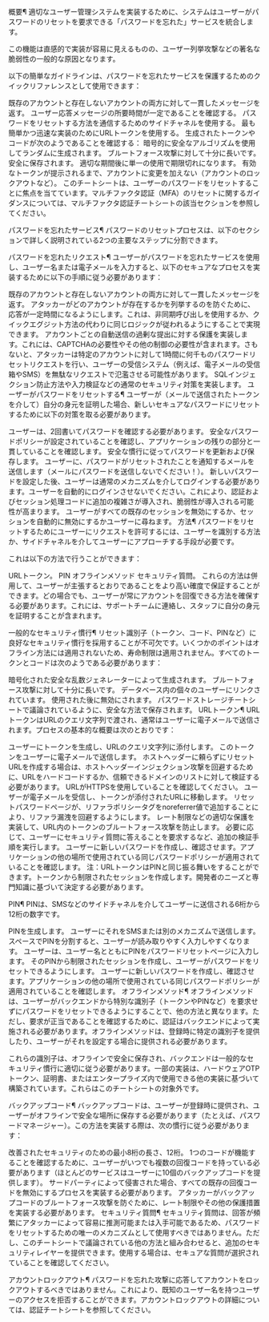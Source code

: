 概要¶
適切なユーザー管理システムを実装するために、システムはユーザーがパスワードのリセットを要求できる「パスワードを忘れた」サービスを統合します。

この機能は直感的で実装が容易に見えるものの、ユーザー列挙攻撃などの著名な脆弱性の一般的な原因となります。

以下の簡単なガイドラインは、パスワードを忘れたサービスを保護するためのクイックリファレンスとして使用できます：

既存のアカウントと存在しないアカウントの両方に対して一貫したメッセージを返す。
ユーザー応答メッセージの所要時間が一定であることを確認する。
パスワードをリセットする方法を通信するためのサイドチャネルを使用する。
最も簡単かつ迅速な実装のためにURLトークンを使用する。
生成されたトークンやコードが次のようであることを確認する：
暗号的に安全なアルゴリズムを使用してランダムに生成されます。
ブルートフォース攻撃に対して十分に長いです。
安全に保存されます。
適切な期間後に単一の使用で期限切れになります。
有効なトークンが提示されるまで、アカウントに変更を加えない（アカウントのロックアウトなど）。
このチートシートは、ユーザーのパスワードをリセットすることに焦点を当てています。マルチファクタ認証（MFA）のリセットに関するガイダンスについては、マルチファクタ認証チートシートの該当セクションを参照してください。

パスワードを忘れたサービス¶
パスワードのリセットプロセスは、以下のセクションで詳しく説明されている2つの主要なステップに分割できます。

パスワードを忘れたリクエスト¶
ユーザーがパスワードを忘れたサービスを使用し、ユーザー名または電子メールを入力すると、以下のセキュアなプロセスを実装するために以下の手順に従う必要があります：

既存のアカウントと存在しないアカウントの両方に対して一貫したメッセージを返す。
アタッカーがどのアカウントが存在するかを列挙するのを防ぐために、応答が一定時間になるようにします。これは、非同期呼び出しを使用するか、クイックエグジット方法の代わりに同じロジックが従われるようにすることで実現できます。
アカウントごとの自動送信の過剰な提出に対する保護を実装します。これには、CAPTCHAの必要性やその他の制御の必要性が含まれます。さもないと、アタッカーは特定のアカウントに対して1時間に何千ものパスワードリセットリクエストを行い、ユーザーの受信システム（例えば、電子メールの受信箱やSMS）を無駄なリクエストで氾濫させる可能性があります。
SQLインジェクション防止方法や入力検証などの通常のセキュリティ対策を実装します。
ユーザーがパスワードをリセットする¶
ユーザーが（メールで送信されたトークンを介して）自分の身元を証明した場合、新しいセキュアなパスワードにリセットするために以下の対策を取る必要があります。

ユーザーは、2回書いてパスワードを確認する必要があります。
安全なパスワードポリシーが設定されていることを確認し、アプリケーションの残りの部分と一貫していることを確認します。
安全な慣行に従ってパスワードを更新および保存します。
ユーザーに、パスワードがリセットされたことを通知するメールを送信します（メールにパスワードを送信しないでください！）。
新しいパスワードを設定した後、ユーザーは通常のメカニズムを介してログインする必要があります。ユーザーを自動的にログインさせないでください。これにより、認証およびセッション処理コードに追加の複雑さが導入され、脆弱性が導入される可能性が高まります。
ユーザーがすべての既存のセッションを無効にするか、セッションを自動的に無効にするかユーザーに尋ねます。
方法¶
パスワードをリセットするためにユーザーにリクエストを許可するには、ユーザーを識別する方法か、サイドチャネルを介してユーザーにアプローチする手段が必要です。

これは以下の方法で行うことができます：

URLトークン。
PIN
オフラインメソッド
セキュリティ質問。
これらの方法は併用して、ユーザーが主張するとおりであることをより高い確度で保証することができます。どの場合でも、ユーザーが常にアカウントを回復できる方法を確保する必要があります。これには、サポートチームに連絡し、スタッフに自分の身元を証明することが含まれます。

一般的なセキュリティ慣行¶
リセット識別子（トークン、コード、PINなど）に良好なセキュリティ慣行を採用することが不可欠です。いくつかのポイントはオフライン方法には適用されないため、寿命制限は適用されません。すべてのトークンとコードは次のようである必要があります：

暗号化された安全な乱数ジェネレーターによって生成されます。
ブルートフォース攻撃に対して十分に長いです。
データベース内の個々のユーザーにリンクされています。
使用された後に無効にされます。
パスワードストレージチートシートで議論されているように、安全な方法で保存されます。
URLトークン¶
URLトークンはURLのクエリ文字列で渡され、通常はユーザーに電子メールで送信されます。プロセスの基本的な概要は次のとおりです：

ユーザーにトークンを生成し、URLのクエリ文字列に添付します。
このトークンをユーザーに電子メールで送信します。
ホストヘッダーに頼らずにリセットURLを作成する場合は、ホストヘッダーインジェクション攻撃を回避するために、URLをハードコードするか、信頼できるドメインのリストに対して検証する必要があります。
URLがHTTPSを使用していることを確認してください。
ユーザーが電子メールを受信し、トークンが添付されたURLに移動します。
リセットパスワードページが、リファラポリシータグをnoreferrer値で追加することにより、リファラ漏洩を回避するようにします。
レート制限などの適切な保護を実装して、URL内のトークンのブルートフォース攻撃を防止します。
必要に応じて、ユーザーにセキュリティ質問に答えることを要求するなど、追加の検証手順を実行します。
ユーザーに新しいパスワードを作成し、確認させます。アプリケーションの他の場所で使用されている同じパスワードポリシーが適用されていることを確認します。
注：URLトークンはPINと同じ振る舞いをすることができます。トークンから制限されたセッションを作成します。開発者のニーズと専門知識に基づいて決定する必要があります。

PIN¶
PINは、SMSなどのサイドチャネルを介してユーザーに送信される6桁から12桁の数字です。

PINを生成します。
ユーザーにそれをSMSまたは別のメカニズムで送信します。
スペースでPINを分割すると、ユーザーが読み取りやすく入力しやすくなります。
ユーザーは、ユーザー名とともにPINをパスワードリセットページに入力します。
そのPINから制限されたセッションを作成し、ユーザーがパスワードをリセットできるようにします。
ユーザーに新しいパスワードを作成し、確認させます。アプリケーションの他の場所で使用されている同じパスワードポリシーが適用されていることを確認します。
オフラインメソッド¶
オフラインメソッドは、ユーザーがバックエンドから特別な識別子（トークンやPINなど）を要求せずにパスワードをリセットできるようにすることで、他の方法と異なります。ただし、要求が正当であることを確認するために、認証はバックエンドによって実施される必要があります。オフラインメソッドは、登録時に特定の識別子を提供したり、ユーザーがそれを設定する場合に提供される必要があります。

これらの識別子は、オフラインで安全に保存され、バックエンドは一般的なセキュリティ慣行に適切に従う必要があります。一部の実装は、ハードウェアOTPトークン、証明書、またはエンタープライズ内で使用できる他の実装に基づいて構築されています。これらはこのチートシートの対象外です。

バックアップコード¶
バックアップコードは、ユーザーが登録時に提供され、ユーザーがオフラインで安全な場所に保存する必要があります（たとえば、パスワードマネージャー）。この方法を実装する際は、次の慣行に従う必要があります：

改善されたセキュリティのための最小8桁の長さ、12桁。
1つのコードが機能することを確認するために、ユーザーがいつでも複数の回復コードを持っている必要があります（ほとんどのサービスはユーザーに10個のバックアップコードを提供します）。
サードパーティによって侵害された場合、すべての既存の回復コードを無効にするプロセスを実装する必要があります。
アタッカーがバックアップコードのブルートフォース攻撃を防ぐために、レート制限やその他の保護措置を実装する必要があります。
セキュリティ質問¶
セキュリティ質問は、回答が頻繁にアタッカーによって容易に推測可能または入手可能であるため、パスワードをリセットするための唯一のメカニズムとして使用すべきではありません。ただし、このチートシートで議論されている他の方法と組み合わせると、追加のセキュリティレイヤーを提供できます。使用する場合は、セキュアな質問が選択されていることを確認してください。

アカウントロックアウト¶
パスワードを忘れた攻撃に応答してアカウントをロックアウトするべきではありません。これにより、既知のユーザー名を持つユーザーのアクセスを拒否することができます。アカウントロックアウトの詳細については、認証チートシートを参照してください。